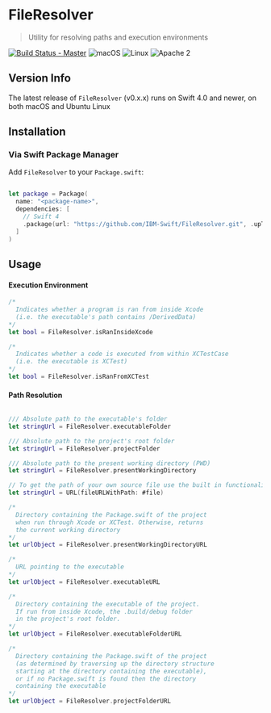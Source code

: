 # FileResolver

> Utility for resolving paths and execution environments

[![Build Status - Master](https://travis-ci.org/IBM-Swift/FileResolver.svg?branch=master)](https://travis-ci.org/IBM-Swift/FileResolver)
![macOS](https://img.shields.io/badge/os-macOS-green.svg?style=flat)
![Linux](https://img.shields.io/badge/os-linux-green.svg?style=flat)
![Apache 2](https://img.shields.io/badge/license-Apache2-blue.svg?style=flat)

## Version Info
The latest release of `FileResolver` (v0.x.x) runs on Swift 4.0 and newer, on both macOS and Ubuntu Linux

## Installation

### Via Swift Package Manager

Add `FileResolver` to your `Package.swift`:

```swift

let package = Package(
  name: "<package-name>",
  dependencies: [
    // Swift 4
    .package(url: "https://github.com/IBM-Swift/FileResolver.git", .upToNextMajor(from: "0.0.0"))
  ]
)

```

## Usage

#### Execution Environment
```swift
/*
  Indicates whether a program is ran from inside Xcode
  (i.e. the executable's path contains /DerivedData)
*/
let bool = FileResolver.isRanInsideXcode

/*
  Indicates whether a code is executed from within XCTestCase
  (i.e. the executable is XCTest)
*/
let bool = FileResolver.isRanFromXCTest
```

#### Path Resolution
```swift

/// Absolute path to the executable's folder
let stringUrl = FileResolver.executableFolder

/// Absolute path to the project's root folder
let stringUrl = FileResolver.projectFolder

/// Absolute path to the present working directory (PWD)
let stringUrl = FileResolver.presentWorkingDirectory

// To get the path of your own source file use the built in functionality
let stringUrl = URL(fileURLWithPath: #file)
```

```swift
/*
  Directory containing the Package.swift of the project
  when run through Xcode or XCTest. Otherwise, returns
  the current working directory
*/
let urlObject = FileResolver.presentWorkingDirectoryURL

/*
  URL pointing to the executable
*/
let urlObject = FileResolver.executableURL

/*
  Directory containing the executable of the project.
  If run from inside Xcode, the .build/debug folder
  in the project's root folder.
*/
let urlObject = FileResolver.executableFolderURL

/*
  Directory containing the Package.swift of the project
  (as determined by traversing up the directory structure
  starting at the directory containing the executable),
  or if no Package.swift is found then the directory
  containing the executable
*/
let urlObject = FileResolver.projectFolderURL
```
